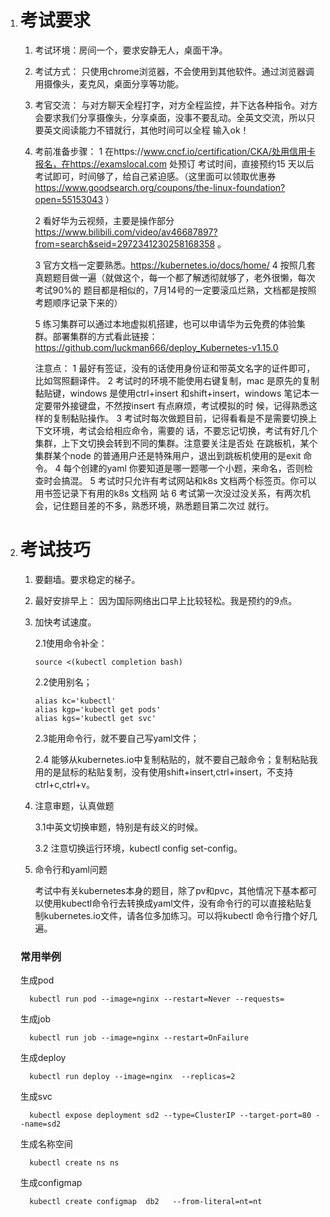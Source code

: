 1. # 考试要求

   1. 考试环境：房间一个，要求安静无人，桌面干净。

   2. 考试方式： 只使用chrome浏览器，不会使用到其他软件。通过浏览器调用摄像头，麦克风，桌面分享等功能。

   3. 考官交流： 与对方聊天全程打字，对方全程监控，并下达各种指令。对方会要求我们分享摄像头，分享桌面，没事不要乱动。全英文交流，所以只要英文阅读能力不错就行，其他时间可以全程 输入ok！

   4. 考前准备步骤：
      1 在https://www.cncf.io/certification/CKA/处用信用卡报名，在https://examslocal.com 处预订
      考试时间，直接预约15 天以后考试即可，时间够了，给自己紧迫感。（这里面可以领取优惠券<https://www.goodsearch.org/coupons/the-linux-foundation?open=55153043> ）

      2 看好华为云视频，主要是操作部分<https://www.bilibili.com/video/av46687897?from=search&seid=2972341230258168358> 。

      3 官方文档一定要熟悉。<https://kubernetes.io/docs/home/> 
      4 按照几套真题题目做一遍（就做这个，每一个都了解透彻就够了，老外很懒，每次考试90%的
      题目都是相似的，7月14号的一定要滚瓜烂熟，文档都是按照考题顺序记录下来的）

      5 练习集群可以通过本地虚拟机搭建，也可以申请华为云免费的体验集群。部署集群的方式看此链接：<https://github.com/luckman666/deploy_Kubernetes-v1.15.0> 

      注意点：
      1 最好有签证，没有的话使用身份证和带英文名字的证件即可，比如驾照翻译件。
      2 考试时的环境不能使用右键复制，mac 是原先的复制黏贴键，windows 是使用ctrl+insert
      和shift+insert，windows 笔记本一定要带外接键盘，不然按insert 有点麻烦，考试模拟的时
      候，记得熟悉这样的复制黏贴操作。
      3 考试时每次做题目前，记得看看是不是需要切换上下文环境，考试会给相应命令，需要的
      话，不要忘记切换，考试有好几个集群，上下文切换会转到不同的集群。注意要关注是否处
      在跳板机，某个集群某个node 的普通用户还是特殊用户，退出到跳板机使用的是exit 命令。
      4 每个创建的yaml 你要知道是哪一题哪一个小题，来命名，否则检查时会搞混。
      5 考试时只允许有考试网站和k8s 文档两个标签页。你可以用书签记录下有用的k8s 文档网
      站
      6 考试第一次没过没关系，有两次机会，记住题目差的不多，熟悉环境，熟悉题目第二次过
      就行。

2. # 考试技巧

   1. 要翻墙。要求稳定的梯子。

   2. 最好安排早上： 因为国际网络出口早上比较轻松。我是预约的9点。

   3. 加快考试速度。

      2.1使用命令补全：

      ```
      source <(kubectl completion bash)
      ```

      2.2使用别名；

      ```
      alias kc='kubectl'
      alias kgp='kubectl get pods'
      alias kgs='kubectl get svc'
      ```

      2.3能用命令行，就不要自己写yaml文件；

      2.4 能够从kubernetes.io中复制粘贴的，就不要自己敲命令；复制粘贴我用的是鼠标的粘贴复制，没有使用shift+insert,ctrl+insert，不支持ctrl+c,ctrl+v。

   4. 注意审题，认真做题

      3.1中英文切换审题，特别是有歧义的时候。

      3.2 注意切换运行环境，kubectl config set-config。

   5. 命令行和yaml问题

      考试中有关kubernetes本身的题目，除了pv和pvc，其他情况下基本都可以使用kubectl命令行去转换成yaml文件，没有命令行的可以直接粘贴复制kubernetes.io文件，请各位多加练习。可以将kubectl 命令行撸个好几遍。

   ### 常用举例

   生成pod

   ```
     kubectl run pod --image=nginx --restart=Never --requests=
   ```

   生成job

   ```
     kubectl run job --image=nginx --restart=OnFailure
   ```

   生成deploy

   ```
     kubectl run deploy --image=nginx  --replicas=2
   ```

   生成svc

   ```
     kubectl expose deployment sd2 --type=ClusterIP --target-port=80 --name=sd2 
   ```

   生成名称空间

   ```
     kubectl create ns ns
   ```

   生成configmap

   ```
     kubectl create configmap  db2   --from-literal=nt=nt
   ```